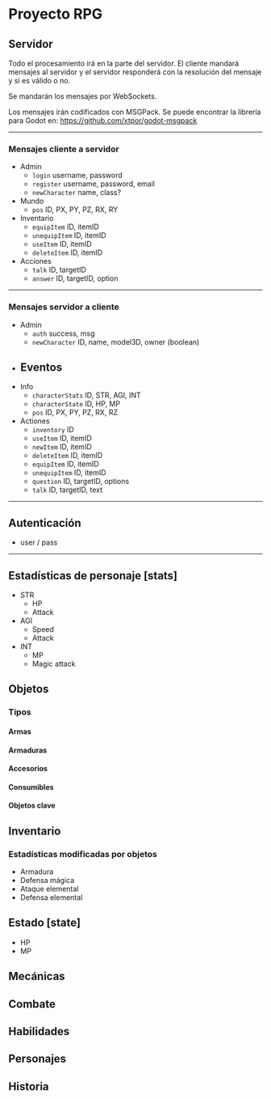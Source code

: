 # Proyecto RPG

## Servidor

Todo el procesamiento irá en la parte del servidor. El cliente mandará mensajes al servidor y el servidor responderá con la resolución del mensaje y si es válido o no.

Se mandarán los mensajes por WebSockets.

Los mensajes irán codificados con MSGPack. Se puede encontrar la librería para Godot en: https://github.com/xtpor/godot-msgpack

---

### Mensajes cliente a servidor

- Admin
    - `login` username, password
    - `register` username, password, email
    - `newCharacter` name, class?
- Mundo
    - `pos` ID, PX, PY, PZ, RX, RY
- Inventario
    - `equipItem` ID, itemID
    - `unequipItem` ID, itemID
    - `useItem` ID, itemID
    - `deleteItem` ID, itemID
- Acciones
    - `talk` ID, targetID
    - `answer` ID, targetID, option
---

### Mensajes servidor a cliente

- Admin
    - `auth` success, msg
    - `newCharacter` ID, name, model3D, owner (boolean)
- Eventos
    - 
- Info
    - `characterStats` ID, STR, AGI, INT
    - `characterState` ID, HP, MP
    - `pos` ID, PX, PY, PZ, RX, RZ
- Actiones
    - `inventory` ID
    - `useItem` ID, itemID
    - `newItem` ID, itemID
    - `deleteItem` ID, itemID
    - `equipItem` ID, itemID
    - `unequipItem` ID, itemID
    - `question` ID, targetID, options
    - `talk` ID, targetID, text

---

## Autenticación

- user / pass

---

## Estadísticas de personaje [stats]

- STR
    - HP
    - Attack
- AGI
    - Speed
    - Attack
- INT
    - MP
    - Magic attack
    
## Objetos
### Tipos
#### Armas
#### Armaduras
#### Accesorios
#### Consumibles
#### Objetos clave

## Inventario

### Estadísticas modificadas por objetos
- Armadura
- Defensa mágica
- Ataque elemental
- Defensa elemental

## Estado [state]

- HP
- MP

## Mecánicas

## Combate 

## Habilidades

## Personajes

## Historia 
